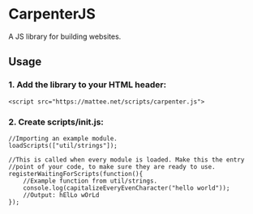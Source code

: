 # CarpenterJS
A JS library for building websites.

## Usage
### 1. Add the library to your HTML header:
```
<script src="https://mattee.net/scripts/carpenter.js">
```
### 2. Create scripts/init.js:
```
//Importing an example module.
loadScripts(["util/strings"]);

//This is called when every module is loaded. Make this the entry
//point of your code, to make sure they are ready to use.
registerWaitingForScripts(function(){
    //Example function from util/strings.
    console.log(capitalizeEveryEvenCharacter("hello world"));
    //Output: hElLo wOrLd
});
```
